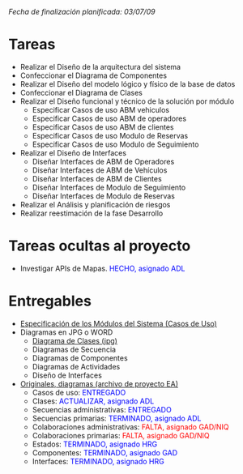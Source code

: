 _Fecha de finalización planificada: 03/07/09_

# Tareas #

  * Realizar el Diseño de la arquitectura del sistema
  * Confeccionar el Diagrama de Componentes
  * Realizar el Diseño del modelo lógico y físico de la base de datos
  * Confeccionar el Diagrama de Clases
  * Realizar el Diseño funcional y técnico de la solución por módulo
    * Especificar Casos de uso ABM vehiculos
    * Especificar Casos de uso ABM de operadores
    * Especificar Casos de uso ABM de clientes
    * Especificar Casos de uso Modulo de Reservas
    * Especificar Casos de uso Modulo de Seguimiento
  * Realizar el Diseño de Interfaces
    * Diseñar Interfaces de ABM de Operadores
    * Diseñar Interfaces de ABM de Vehículos
    * Diseñar Interfaces de ABM de Clientes
    * Diseñar Interfaces de Modulo de Seguimiento
    * Diseñar Interfaces de Modulo de Reservas
  * Realizar el Análisis y planificación de riesgos
  * Realizar reestimación de la fase Desarrollo


# Tareas ocultas al proyecto #

  * Investigar APIs de Mapas. <font color='0000FF'>HECHO, asignado ADL</font>

# Entregables #

  * [Especificación de los Módulos del Sistema (Casos de Uso)](http://citysoft.googlecode.com/files/Caso_de%20Uso_v5.doc)
  * Diagramas en JPG o WORD
    * [Diagrama de Clases (jpg)](http://citysoft.googlecode.com/files/Diagrama%20de%20clases%20v1.jpg)
    * Diagramas de Secuencia
    * Diagramas de Componentes
    * Diagramas de Actividades
    * Diseño de Interfaces
  * [Originales, diagramas (archivo de proyecto EA)](http://citysoft.googlecode.com/files/GestionDeTaxis.eap)
    * Casos de uso: <font color='0000FF'> ENTREGADO </font>
    * Clases: <font color='0000FF'>ACTUALIZAR, asignado ADL</font>
    * Secuencias administrativas: <font color='0000FF'> ENTREGADO </font>
    * Secuencias primarias: <font color='0000FF'>TERMINADO, asignado ADL</font>
    * Colaboraciones administrativas: <font color='FF0000'>FALTA, asignado GAD/NIQ</font>
    * Colaboraciones primarias: <font color='FF0000'>FALTA, asignado GAD/NIQ</font>
    * Estados: <font color='0000FF'>TERMINADO, asignado HRG</font>
    * Componentes: <font color='0000FF'>TERMINADO, asignado GAD</font>
    * Interfaces: <font color='0000FF'>TERMINADO, asignado HRG</font>